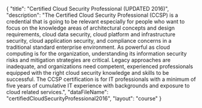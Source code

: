 {
	"title": "Certified Cloud Security Professional (UPDATED 2016)",
	"description": "The Certified Cloud Security Professional (CCSP) is a credential that is going to be relevant especially for people who want to focus on the knowledge areas of architectural concepts and design requirements, cloud data security, cloud platform and infrastructure security, cloud application security, and compliance concerns in a traditional standard enterprise environment. As powerful as cloud computing is for the organization, understanding its information security risks and mitigation strategies are critical. Legacy approaches are inadequate, and organizations need competent, experienced professionals equipped with the right cloud security knowledge and skills to be successful. The CCSP certification is for IT professionals with a minimum of five years of cumulative IT experience with backgrounds and exposure to cloud related services.",
	"dataFileName": "certifiedCloudSecurityProfessional2016",
	"layout": "course"
}